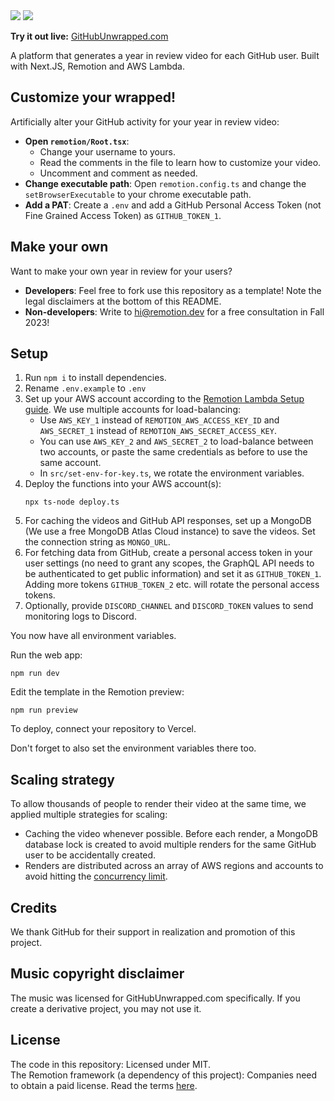 <img src="public/promo1.png">
<img src="public/promo2.png">

**Try it out live:** [GitHubUnwrapped.com](https://www.githubunwrapped.com)

A platform that generates a year in review video for each GitHub user. Built with Next.JS, Remotion and AWS Lambda.

## Customize your wrapped!

Artificially alter your GitHub activity for your year in review video:

- **Open `remotion/Root.tsx`**: 
  - Change your username to yours.
  - Read the comments in the file to learn how to customize your video.
  - Uncomment and comment as needed.
- **Change executable path**: Open `remotion.config.ts` and change the `setBrowserExecutable` to your chrome executable path.
- **Add a PAT**: Create a `.env` and add a GitHub Personal Access Token (not Fine Grained Access Token) as `GITHUB_TOKEN_1`.

## Make your own

Want to make your own year in review for your users?

- **Developers**: Feel free to fork use this repository as a template! Note the legal disclaimers at the bottom of this README.
- **Non-developers**: Write to [hi@remotion.dev](mailto:hi@remotion.dev) for a free consultation in Fall 2023!

## Setup

1. Run `npm i` to install dependencies.
2. Rename `.env.example` to `.env`
3. Set up your AWS account according to the [Remotion Lambda Setup guide](https://remotion.dev/docs/lambda/setup). We use multiple accounts for load-balancing:
   - Use `AWS_KEY_1` instead of `REMOTION_AWS_ACCESS_KEY_ID` and `AWS_SECRET_1` instead of `REMOTION_AWS_SECRET_ACCESS_KEY`.
   - You can use `AWS_KEY_2` and `AWS_SECRET_2` to load-balance between two accounts, or paste the same credentials as before to use the same account.
   - In `src/set-env-for-key.ts`, we rotate the environment variables.
4. Deploy the functions into your AWS account(s):
   ```
   npx ts-node deploy.ts
   ```
5. For caching the videos and GitHub API responses, set up a MongoDB (We use a free MongoDB Atlas Cloud instance) to save the videos. Set the connection string as `MONGO_URL`.
6. For fetching data from GitHub, create a personal access token in your user settings (no need to grant any scopes, the GraphQL API needs to be authenticated to get public information) and set it as `GITHUB_TOKEN_1`. Adding more tokens `GITHUB_TOKEN_2` etc. will rotate the personal access tokens.
7. Optionally, provide `DISCORD_CHANNEL` and `DISCORD_TOKEN` values to send monitoring logs to Discord.

You now have all environment variables.

Run the web app:

```console
npm run dev
```

Edit the template in the Remotion preview:

```console
npm run preview
```

To deploy, connect your repository to Vercel.

Don't forget to also set the environment variables there too.

## Scaling strategy

To allow thousands of people to render their video at the same time, we applied multiple strategies for scaling:

- Caching the video whenever possible. Before each render, a MongoDB database lock is created to avoid multiple renders for the same GitHub user to be accidentally created.
- Renders are distributed across an array of AWS regions and accounts to avoid hitting the [concurrency limit](https://www.remotion.dev/docs/lambda/troubleshooting/rate-limit).

## Credits

We thank GitHub for their support in realization and promotion of this project.

## Music copyright disclaimer

The music was licensed for GitHubUnwrapped.com specifically. If you create a derivative project, you may not use it.

## License

The code in this repository: Licensed under MIT.  
The Remotion framework (a dependency of this project): Companies need to obtain a paid license. Read the terms [here](https://github.com/remotion-dev/remotion/blob/main/LICENSE.md#company-license).
